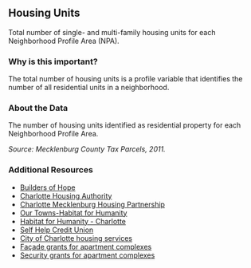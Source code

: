 ## Housing Units
Total number of single- and multi-family housing units for each Neighborhood Profile Area (NPA).

### Why is this important?
The total number of housing units is a profile variable that identifies the number of all residential units in a neighborhood.

### About the Data
The number of housing units identified as residential property for each Neighborhood Profile Area.

_Source: Mecklenburg County Tax Parcels, 2011._

### Additional Resources
+ [Builders of Hope](http://www.buildersofhope.org/)
+ [Charlotte Housing Authority](http://www.cha-nc.org/)
+ [Charlotte Mecklenburg Housing Partnership](http://www.cmhp.org)
+ [Our Towns-Habitat for Humanity](http://www.ourtownshabitat.org/our_towns_habitat_for_humanity.html)
+ [Habitat for Humanity - Charlotte](http://www.habitatcharlotte.org/)
+ [Self Help Credit Union](http://www.self-help.org/building-communities)
+ [City of Charlotte housing services](http://charmeck.org/city/charlotte/nbs/housing/Pages/CityHousingPrograms.aspx)
+ [Façade grants for apartment complexes](http://charmeck.org/city/charlotte/nbs/ed/financialprograms/Pages/ApartmentFacadeGrantProgram.aspx)
+ [Security grants for apartment complexes](http://charmeck.org/city/charlotte/nbs/ed/financialprograms/Pages/ApartmentSecurityGrantProgram.aspx)
